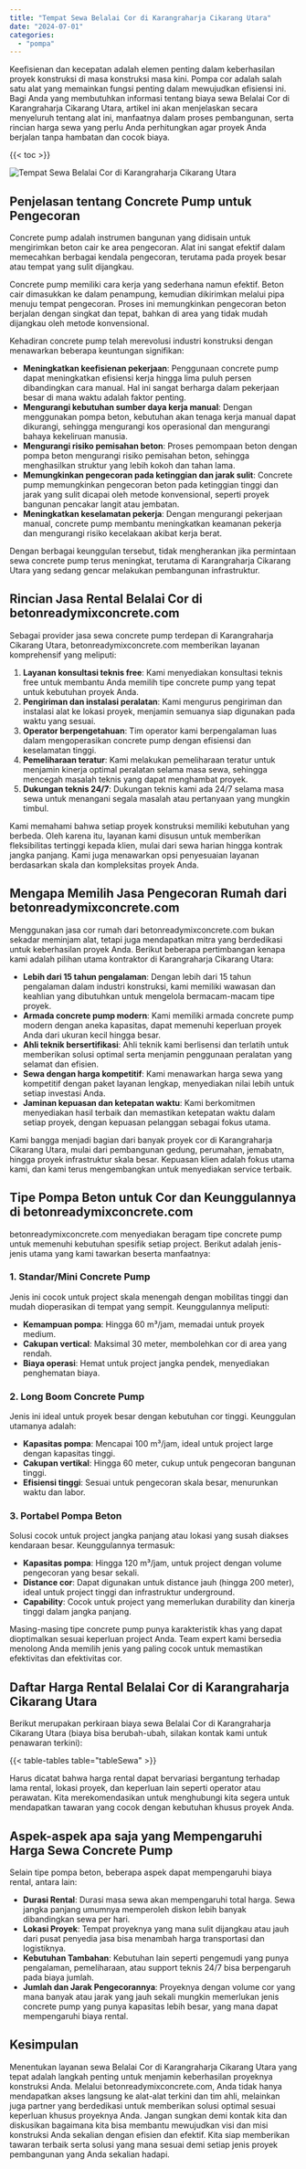 ```yaml
---
title: "Tempat Sewa Belalai Cor di Karangraharja Cikarang Utara"
date: "2024-07-01"
categories: 
  - "pompa"
---
```


Keefisienan dan kecepatan adalah elemen penting dalam keberhasilan proyek konstruksi di masa konstruksi masa kini. Pompa cor adalah salah satu alat yang memainkan fungsi penting dalam mewujudkan efisiensi ini. Bagi Anda yang membutuhkan informasi tentang biaya sewa Belalai Cor di Karangraharja Cikarang Utara, artikel ini akan menjelaskan secara menyeluruh tentang alat ini, manfaatnya dalam proses pembangunan, serta rincian harga sewa yang perlu Anda perhitungkan agar proyek Anda berjalan tanpa hambatan dan cocok biaya.

{{< toc >}}

![Tempat Sewa Belalai Cor di Karangraharja Cikarang Utara](https://betoncor8.github.io/pump/concrete-pump%20(12).png)

## Penjelasan tentang Concrete Pump untuk Pengecoran

Concrete pump adalah instrumen bangunan yang didisain untuk mengirimkan beton cair ke area pengecoran. Alat ini sangat efektif dalam memecahkan berbagai kendala pengecoran, terutama pada proyek besar atau tempat yang sulit dijangkau.

Concrete pump memiliki cara kerja yang sederhana namun efektif. Beton cair dimasukkan ke dalam penampung, kemudian dikirimkan melalui pipa menuju tempat pengecoran. Proses ini memungkinkan pengecoran beton berjalan dengan singkat dan tepat, bahkan di area yang tidak mudah dijangkau oleh metode konvensional.

Kehadiran concrete pump telah merevolusi industri konstruksi dengan menawarkan beberapa keuntungan signifikan:

- **Meningkatkan keefisienan pekerjaan**: Penggunaan concrete pump dapat meningkatkan efisiensi kerja hingga lima puluh persen dibandingkan cara manual. Hal ini sangat berharga dalam pekerjaan besar di mana waktu adalah faktor penting.
- **Mengurangi kebutuhan sumber daya kerja manual**: Dengan menggunakan pompa beton, kebutuhan akan tenaga kerja manual dapat dikurangi, sehingga mengurangi kos operasional dan mengurangi bahaya kekeliruan manusia.
- **Mengurangi risiko pemisahan beton**: Proses pemompaan beton dengan pompa beton mengurangi risiko pemisahan beton, sehingga menghasilkan struktur yang lebih kokoh dan tahan lama.
- **Memungkinkan pengecoran pada ketinggian dan jarak sulit**: Concrete pump memungkinkan pengecoran beton pada ketinggian tinggi dan jarak yang sulit dicapai oleh metode konvensional, seperti proyek bangunan pencakar langit atau jembatan.
- **Meningkatkan keselamatan pekerja**: Dengan mengurangi pekerjaan manual, concrete pump membantu meningkatkan keamanan pekerja dan mengurangi risiko kecelakaan akibat kerja berat.

Dengan berbagai keunggulan tersebut, tidak mengherankan jika permintaan sewa concrete pump terus meningkat, terutama di Karangraharja Cikarang Utara yang sedang gencar melakukan pembangunan infrastruktur.

## Rincian Jasa Rental Belalai Cor di betonreadymixconcrete.com

Sebagai provider jasa sewa concrete pump terdepan di Karangraharja Cikarang Utara, betonreadymixconcrete.com memberikan layanan komprehensif yang meliputi:

1. **Layanan konsultasi teknis free**: Kami menyediakan konsultasi teknis free untuk membantu Anda memilih tipe concrete pump yang tepat untuk kebutuhan proyek Anda.
2. **Pengiriman dan instalasi peralatan**: Kami mengurus pengiriman dan instalasi alat ke lokasi proyek, menjamin semuanya siap digunakan pada waktu yang sesuai.
3. **Operator berpengetahuan**: Tim operator kami berpengalaman luas dalam mengoperasikan concrete pump dengan efisiensi dan keselamatan tinggi.
4. **Pemeliharaan teratur**: Kami melakukan pemeliharaan teratur untuk menjamin kinerja optimal peralatan selama masa sewa, sehingga mencegah masalah teknis yang dapat menghambat proyek.
5. **Dukungan teknis 24/7**: Dukungan teknis kami ada 24/7 selama masa sewa untuk menangani segala masalah atau pertanyaan yang mungkin timbul.

Kami memahami bahwa setiap proyek konstruksi memiliki kebutuhan yang berbeda. Oleh karena itu, layanan kami disusun untuk memberikan fleksibilitas tertinggi kepada klien, mulai dari sewa harian hingga kontrak jangka panjang. Kami juga menawarkan opsi penyesuaian layanan berdasarkan skala dan kompleksitas proyek Anda.

## Mengapa Memilih Jasa Pengecoran Rumah dari betonreadymixconcrete.com

Menggunakan jasa cor rumah dari betonreadymixconcrete.com bukan sekadar meminjam alat, tetapi juga mendapatkan mitra yang berdedikasi untuk keberhasilan proyek Anda. Berikut beberapa pertimbangan kenapa kami adalah pilihan utama kontraktor di Karangraharja Cikarang Utara:

- **Lebih dari 15 tahun pengalaman**: Dengan lebih dari 15 tahun pengalaman dalam industri konstruksi, kami memiliki wawasan dan keahlian yang dibutuhkan untuk mengelola bermacam-macam tipe proyek.
- **Armada concrete pump modern**: Kami memiliki armada concrete pump modern dengan aneka kapasitas, dapat memenuhi keperluan proyek Anda dari ukuran kecil hingga besar.
- **Ahli teknik bersertifikasi**: Ahli teknik kami berlisensi dan terlatih untuk memberikan solusi optimal serta menjamin penggunaan peralatan yang selamat dan efisien.
- **Sewa dengan harga kompetitif**: Kami menawarkan harga sewa yang kompetitif dengan paket layanan lengkap, menyediakan nilai lebih untuk setiap investasi Anda.
- **Jaminan kepuasan dan ketepatan waktu**: Kami berkomitmen menyediakan hasil terbaik dan memastikan ketepatan waktu dalam setiap proyek, dengan kepuasan pelanggan sebagai fokus utama.

Kami bangga menjadi bagian dari banyak proyek cor di Karangraharja Cikarang Utara, mulai dari pembangunan gedung, perumahan, jemabatn, hingga proyek infrastruktur skala besar. Kepuasan klien adalah fokus utama kami, dan kami terus mengembangkan untuk menyediakan service terbaik.

## Tipe Pompa Beton untuk Cor dan Keunggulannya di betonreadymixconcrete.com

betonreadymixconcrete.com menyediakan beragam tipe concrete pump untuk memenuhi kebutuhan spesifik setiap project. Berikut adalah jenis-jenis utama yang kami tawarkan beserta manfaatnya:

### 1\. Standar/Mini Concrete Pump

Jenis ini cocok untuk project skala menengah dengan mobilitas tinggi dan mudah dioperasikan di tempat yang sempit. Keunggulannya meliputi:

- **Kemampuan pompa**: Hingga 60 m³/jam, memadai untuk proyek medium.
- **Cakupan vertical**: Maksimal 30 meter, membolehkan cor di area yang rendah.
- **Biaya operasi**: Hemat untuk project jangka pendek, menyediakan penghematan biaya.

### 2\. Long Boom Concrete Pump

Jenis ini ideal untuk proyek besar dengan kebutuhan cor tinggi. Keunggulan utamanya adalah:

- **Kapasitas pompa**: Mencapai 100 m³/jam, ideal untuk project large dengan kapasitas tinggi.
- **Cakupan vertikal**: Hingga 60 meter, cukup untuk pengecoran bangunan tinggi.
- **Efisiensi tinggi**: Sesuai untuk pengecoran skala besar, menurunkan waktu dan labor.

### 3\. Portabel Pompa Beton

Solusi cocok untuk project jangka panjang atau lokasi yang susah diakses kendaraan besar. Keunggulannya termasuk:

- **Kapasitas pompa**: Hingga 120 m³/jam, untuk project dengan volume pengecoran yang besar sekali.
- **Distance cor**: Dapat digunakan untuk distance jauh (hingga 200 meter), ideal untuk project tinggi dan infrastruktur underground.
- **Capability**: Cocok untuk project yang memerlukan durability dan kinerja tinggi dalam jangka panjang.

Masing-masing tipe concrete pump punya karakteristik khas yang dapat dioptimalkan sesuai keperluan project Anda. Team expert kami bersedia menolong Anda memilih jenis yang paling cocok untuk memastikan efektivitas dan efektivitas cor.

## Daftar Harga Rental Belalai Cor di Karangraharja Cikarang Utara

Berikut merupakan perkiraan biaya sewa Belalai Cor di Karangraharja Cikarang Utara (biaya bisa berubah-ubah, silakan kontak kami untuk penawaran terkini):

{{< table-tables table="tableSewa" >}}

Harus dicatat bahwa harga rental dapat bervariasi bergantung terhadap lama rental, lokasi proyek, dan keperluan lain seperti operator atau perawatan. Kita merekomendasikan untuk menghubungi kita segera untuk mendapatkan tawaran yang cocok dengan kebutuhan khusus proyek Anda.

## Aspek-aspek apa saja yang Mempengaruhi Harga Sewa Concrete Pump

Selain tipe pompa beton, beberapa aspek dapat mempengaruhi biaya rental, antara lain:

- **Durasi Rental**: Durasi masa sewa akan mempengaruhi total harga. Sewa jangka panjang umumnya memperoleh diskon lebih banyak dibandingkan sewa per hari.
- **Lokasi Proyek**: Tempat proyeknya yang mana sulit dijangkau atau jauh dari pusat penyedia jasa bisa menambah harga transportasi dan logistiknya.
- **Kebutuhan Tambahan**: Kebutuhan lain seperti pengemudi yang punya pengalaman, pemeliharaan, atau support teknis 24/7 bisa berpengaruh pada biaya jumlah.
- **Jumlah dan Jarak Pengecorannya**: Proyeknya dengan volume cor yang mana banyak atau jarak yang jauh sekali mungkin memerlukan jenis concrete pump yang punya kapasitas lebih besar, yang mana dapat mempengaruhi biaya rental.

## Kesimpulan

Menentukan layanan sewa Belalai Cor di Karangraharja Cikarang Utara yang tepat adalah langkah penting untuk menjamin keberhasilan proyeknya konstruksi Anda. Melalui betonreadymixconcrete.com, Anda tidak hanya mendapatkan akses langsung ke alat-alat terkini dan tim ahli, melainkan juga partner yang berdedikasi untuk memberikan solusi optimal sesuai keperluan khusus proyeknya Anda. Jangan sungkan demi kontak kita dan diskusikan bagaimana kita bisa membantu mewujudkan visi dan misi konstruksi Anda sekalian dengan efisien dan efektif. Kita siap memberikan tawaran terbaik serta solusi yang mana sesuai demi setiap jenis proyek pembangunan yang Anda sekalian hadapi.

